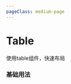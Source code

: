 ```yaml
---
pageClass: medium-page
---
```


# Table

使用table组件，快速布局

### 基础用法

<Code tag="Table/Simple" style="max-width: 1200px;"/>
